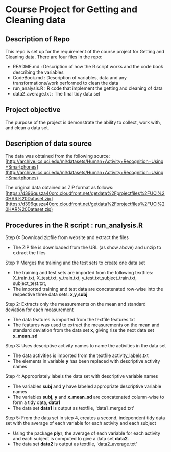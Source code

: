 # Course Project for Getting and Cleaning data

## Description of Repo
This repo is set up for the requirement of the course project for Getting and Cleaning data.
There are four files in the repo: 
* README.md : Description of how the R script works and the code book describing the variables
* CodeBook.md : Description of variables, data and any transformations/work performed to clean the data
* run_analysis.R : R code that implement the getting and cleaning of data
* data2_average.txt : The final tidy data set

## Project objective
The purpose of the project is demonstrate the ability to collect, work with, and clean a data set.

## Description of data source
The data was obtained from the following source:
[http://archive.ics.uci.edu/ml/datasets/Human+Activity+Recognition+Using+Smartphones](http://archive.ics.uci.edu/ml/datasets/Human+Activity+Recognition+Using+Smartphones)

The original data obtained as ZIP format as follows:
[https://d396qusza40orc.cloudfront.net/getdata%2Fprojectfiles%2FUCI%20HAR%20Dataset.zip](https://d396qusza40orc.cloudfront.net/getdata%2Fprojectfiles%2FUCI%20HAR%20Dataset.zip)

## Procedures in the R script : run_analysis.R
Step 0: Download zipfile from website and extract the files
* The ZIP file is downloaded from the URL (as show above) and unzip to extract the files

Step 1: Merges the training and the test sets to create one data set
* The training and test sets are imported from the following textfiles:
X_train.txt, X_test.txt, y_train.txt, y_test.txt,subject_train.txt, subject_test.txt,
* The imported training and test data are concatenated row-wise into the respective three data sets: <b>x</b>,<b>y</b>,<b>subj</b>

Step 2: Extracts only the measurements on the mean and standard deviation for each measurement
* The data features is imported from the textfile features.txt
* The features was used to extract the measurements on the mean and standard deviation from
the data set <b>x</b>, giving rise the next data set <b>x_mean_sd</b>

Step 3: Uses descriptive activity names to name the activities in the data set
* The data activities is imported from the textfile activity_labels.txt
* The elements in variable <b>y</b> has been replaced with descriptive activity names

Step 4: Appropriately labels the data set with descriptive variable names
* The variables <b>subj</b> and <b>y</b> have labeled appropriate descriptive variable names
* The variables <b>subj</b>, <b>y</b> and <b>x_mean_sd</b> are concatenated column-wise to form a tidy data, <b>data1</b>
* The data set <b>data1</b> is output as textfile, 'data1_merged.txt'

Step 5: From the data set in step 4, creates a second, independent tidy data set with the average of each variable for each activity and each subject
* Using the package <b>plyr</b>, the average of each variable for each activity and each subject is computed to give a data set <b>data2</b>.
* The data set <b>data2</b> is output as textfile, 'data2_average.txt'